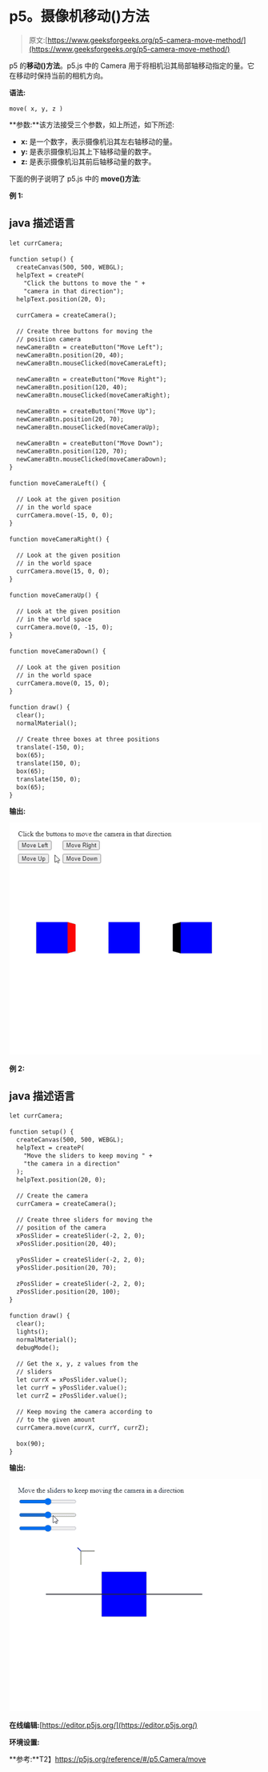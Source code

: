 # p5。摄像机移动()方法

> 原文:[https://www.geeksforgeeks.org/p5-camera-move-method/](https://www.geeksforgeeks.org/p5-camera-move-method/)

p5 的**移动()方法**。p5.js 中的 Camera 用于将相机沿其局部轴移动指定的量。它在移动时保持当前的相机方向。

**语法:**

```
move( x, y, z )
```

**参数:**该方法接受三个参数，如上所述，如下所述:

*   **x:** 是一个数字，表示摄像机沿其左右轴移动的量。
*   **y:** 是表示摄像机沿其上下轴移动量的数字。
*   **z:** 是表示摄像机沿其前后轴移动量的数字。

下面的例子说明了 p5.js 中的 **move()方法**:

**例 1:**

## java 描述语言

```
let currCamera;

function setup() {
  createCanvas(500, 500, WEBGL);
  helpText = createP(
    "Click the buttons to move the " +
    "camera in that direction");
  helpText.position(20, 0);

  currCamera = createCamera();

  // Create three buttons for moving the
  // position camera
  newCameraBtn = createButton("Move Left");
  newCameraBtn.position(20, 40);
  newCameraBtn.mouseClicked(moveCameraLeft);

  newCameraBtn = createButton("Move Right");
  newCameraBtn.position(120, 40);
  newCameraBtn.mouseClicked(moveCameraRight);

  newCameraBtn = createButton("Move Up");
  newCameraBtn.position(20, 70);
  newCameraBtn.mouseClicked(moveCameraUp);

  newCameraBtn = createButton("Move Down");
  newCameraBtn.position(120, 70);
  newCameraBtn.mouseClicked(moveCameraDown);
}

function moveCameraLeft() {

  // Look at the given position
  // in the world space
  currCamera.move(-15, 0, 0);
}

function moveCameraRight() {

  // Look at the given position
  // in the world space
  currCamera.move(15, 0, 0);
}

function moveCameraUp() {

  // Look at the given position
  // in the world space
  currCamera.move(0, -15, 0);
}

function moveCameraDown() {

  // Look at the given position
  // in the world space
  currCamera.move(0, 15, 0);
}

function draw() {
  clear();
  normalMaterial();

  // Create three boxes at three positions
  translate(-150, 0);
  box(65);
  translate(150, 0);
  box(65);
  translate(150, 0);
  box(65);
}
```

**输出:**

![](img/b026c5ecd30c27c3565bfe19365233bd.png)

**例 2:**

## java 描述语言

```
let currCamera;

function setup() {
  createCanvas(500, 500, WEBGL);
  helpText = createP(
    "Move the sliders to keep moving " +
    "the camera in a direction"
  );
  helpText.position(20, 0);

  // Create the camera
  currCamera = createCamera();

  // Create three sliders for moving the
  // position of the camera
  xPosSlider = createSlider(-2, 2, 0);
  xPosSlider.position(20, 40);

  yPosSlider = createSlider(-2, 2, 0);
  yPosSlider.position(20, 70);

  zPosSlider = createSlider(-2, 2, 0);
  zPosSlider.position(20, 100);
}

function draw() {
  clear();
  lights();
  normalMaterial();
  debugMode();

  // Get the x, y, z values from the
  // sliders
  let currX = xPosSlider.value();
  let currY = yPosSlider.value();
  let currZ = zPosSlider.value();

  // Keep moving the camera according to
  // to the given amount
  currCamera.move(currX, currY, currZ);

  box(90);
}
```

**输出:**

![](img/31138e784600eb4ab2b70ab958bb79ce.png)

**在线编辑:**[https://editor.p5js.org/](https://editor.p5js.org/)

**环境设置:**

**参考:**T2】https://p5js.org/reference/#/p5.Camera/move